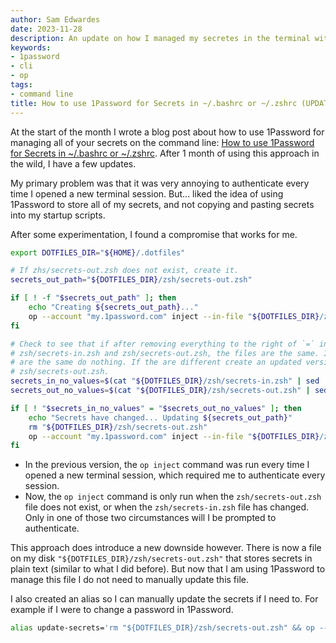 ```yaml
---
author: Sam Edwardes
date: 2023-11-28
description: An update on how I managed my secretes in the terminal with 1Password.
keywords:
- 1password
- cli
- op
tags:
- command line
title: How to use 1Password for Secrets in ~/.bashrc or ~/.zshrc (UPDATE)
---
```


At the start of the month I wrote a blog post about how to use 1Password for managing all of your secrets on the command line: [How to use 1Password for Secrets in ~/.bashrc or ~/.zshrc](../2023-11-03-1password-for-secret-dotfiles/index.md). After 1 month of using this approach in the wild, I have a few updates.

My primary problem was that it was very annoying to authenticate every time I opened a new terminal session. But... liked the idea of using 1Password to store all of my secrets, and not copying and pasting secrets into my startup scripts.

After some experimentation, I found a compromise that works for me.

```bash
export DOTFILES_DIR="${HOME}/.dotfiles"

# If zhs/secrets-out.zsh does not exist, create it.
secrets_out_path="${DOTFILES_DIR}/zsh/secrets-out.zsh"

if [ ! -f "$secrets_out_path" ]; then
    echo "Creating ${secrets_out_path}..."
    op --account "my.1password.com" inject --in-file "${DOTFILES_DIR}/zsh/secrets-in.zsh"  --out-file "${DOTFILES_DIR}/zsh/secrets-out.zsh"
fi

# Check to see that if after removing everything to the right of `=` in
# zsh/secrets-in.zsh and zsh/secrets-out.zsh, the files are the same. If they
# are the same do nothing. If the are different create an updated version of
# zsh/secrets-out.zsh.
secrets_in_no_values=$(cat "${DOTFILES_DIR}/zsh/secrets-in.zsh" | sed 's/=.*//' | base64)
secrets_out_no_values=$(cat "${DOTFILES_DIR}/zsh/secrets-out.zsh" | sed 's/=.*//' | base64)

if [ ! "$secrets_in_no_values" = "$secrets_out_no_values" ]; then
    echo "Secrets have changed... Updating ${secrets_out_path}"
    rm "${DOTFILES_DIR}/zsh/secrets-out.zsh"
    op --account "my.1password.com" inject --in-file "${DOTFILES_DIR}/zsh/secrets-in.zsh"  --out-file "${DOTFILES_DIR}/zsh/secrets-out.zsh"
fi
```

- In the previous version, the `op inject` command was run every time I opened a new terminal session, which required me to authenticate every session.
- Now, the `op inject` command is only run when the `zsh/secrets-out.zsh` file does not exist, or when the `zsh/secrets-in.zsh` file has changed. Only in one of those two circumstances will I be prompted to authenticate.

This approach does introduce a new downside however. There is now a file on my disk `"${DOTFILES_DIR}/zsh/secrets-out.zsh"` that stores secrets in plain text (similar to what I did before). But now that I am using 1Password to manage this file I do not need to manually update this file.

I also created an alias so I can manually update the secrets if I need to. For example if I were to change a password in 1Password.

```bash
alias update-secrets='rm "${DOTFILES_DIR}/zsh/secrets-out.zsh" && op --account "my.1password.com" inject --in-file "${DOTFILES_DIR}/zsh/secrets-in.zsh"  --out-file "${DOTFILES_DIR}/zsh/secrets-out.zsh" && source "${DOTFILES_DIR}/zsh/secrets-out.zsh"'
```